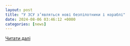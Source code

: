```yaml
---
layout: post
title: "У ЗСУ з’являться нові безпілотники і кораблі"
date: 2024-08-06 03:46:12 +0000
categories: [news]
---
```


[Читати далі](https://ua.news/ua/ukraine/u-vsu-poyavyatsya-novye-bespilotniki-i-korabli)
